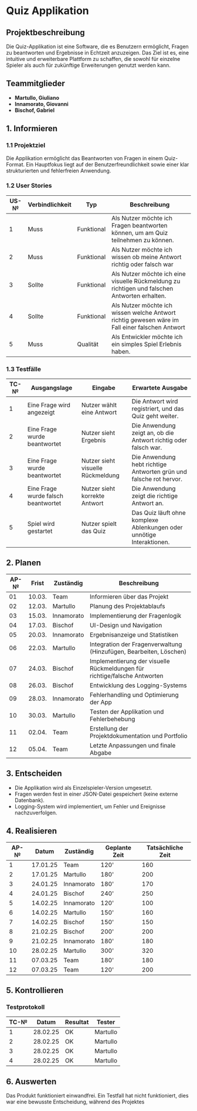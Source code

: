 # Quiz Applikation

## Projektbeschreibung
Die Quiz-Applikation ist eine Software, die es Benutzern ermöglicht, Fragen zu beantworten und Ergebnisse in Echtzeit anzuzeigen. Das Ziel ist es, eine intuitive und erweiterbare Plattform zu schaffen, die sowohl für einzelne Spieler als auch für zukünftige Erweiterungen genutzt werden kann.

## Teammitglieder
- **Martullo, Giuliano**
- **Innamorato, Giovanni**
- **Bischof, Gabriel**



## 1. Informieren

### 1.1 Projektziel
Die Applikation ermöglicht das Beantworten von Fragen in einem Quiz-Format. Ein Hauptfokus liegt auf der Benutzerfreundlichkeit sowie einer klar strukturierten und fehlerfreien Anwendung.

### 1.2 User Stories
| US-№ | Verbindlichkeit | Typ        | Beschreibung |
|------|----------------|------------|--------------|
| 1    | Muss          | Funktional | Als Nutzer möchte ich Fragen beantworten können, um am Quiz teilnehmen zu können. |
| 2    | Muss          | Funktional | Als Nutzer möchte ich wissen ob meine Antwort richtig oder falsch war |
| 3    | Sollte        | Funktional | Als Nutzer möchte ich eine visuelle Rückmeldung zu richtigen und falschen Antworten erhalten. |
| 4    | Sollte        | Funktional | Als Nutzer möchte ich wissen welche Antwort richtig gewesen wäre im Fall einer falschen Antwort |
| 5    | Muss          | Qualität   | Als Entwickler möchte ich ein simples Spiel Erlebnis haben. |

### 1.3 Testfälle

| TC-№ | Ausgangslage | Eingabe | Erwartete Ausgabe |
|------|-------------|---------|------------------|
| 1    | Eine Frage wird angezeigt | Nutzer wählt eine Antwort | Die Antwort wird registriert, und das Quiz geht weiter. |
| 2    | Eine Frage wurde beantwortet | Nutzer sieht Ergebnis | Die Anwendung zeigt an, ob die Antwort richtig oder falsch war. |
| 3    | Eine Frage wurde beantwortet | Nutzer sieht visuelle Rückmeldung | Die Anwendung hebt richtige Antworten grün und falsche rot hervor. |
| 4    | Eine Frage wurde falsch beantwortet | Nutzer sieht korrekte Antwort | Die Anwendung zeigt die richtige Antwort an. |
| 5    | Spiel wird gestartet | Nutzer spielt das Quiz | Das Quiz läuft ohne komplexe Ablenkungen oder unnötige Interaktionen. |

## 2. Planen
| AP-№ | Frist   | Zuständig | Beschreibung |
|------|--------|-----------|--------------|
| 01   | 10.03. | Team      | Informieren über das Projekt |
| 02   | 12.03. | Martullo  | Planung des Projektablaufs |
| 03   | 15.03. | Innamorato | Implementierung der Fragenlogik |
| 04   | 17.03. | Bischof   | UI-Design und Navigation |
| 05   | 20.03. | Innamorato | Ergebnisanzeige und Statistiken |
| 06   | 22.03. | Martullo  | Integration der Fragenverwaltung (Hinzufügen, Bearbeiten, Löschen) |
| 07   | 24.03. | Bischof   | Implementierung der visuelle Rückmeldungen für richtige/falsche Antworten |
| 08   | 26.03. | Bischof      | Entwicklung des Logging-Systems |
| 09   | 28.03. | Innamorato | Fehlerhandling und Optimierung der App |
| 10   | 30.03. | Martullo      | Testen der Applikation und Fehlerbehebung |
| 11   | 02.04. | Team      | Erstellung der Projektdokumentation und Portfolio |
| 12   | 05.04. | Team      | Letzte Anpassungen und finale Abgabe |

## 3. Entscheiden
- Die Applikation wird als Einzelspieler-Version umgesetzt.
- Fragen werden fest in einer JSON-Datei gespeichert (keine externe Datenbank).
- Logging-System wird implementiert, um Fehler und Ereignisse nachzuverfolgen.

## 4. Realisieren
| AP-№ | Datum   | Zuständig  | Geplante Zeit | Tatsächliche Zeit |
|------|--------|------------|---------------|-------------------|
| 1    | 17.01.25 | Team       | 120'          |      160             |
| 2    | 17.01.25 | Martullo   | 180'          |      200             |
| 3    | 24.01.25 | Innamorato | 180'          |         170          |
| 4    | 24.01.25 | Bischof    | 240'          |        250           |
| 5    | 14.02.25 | Innamorato | 120'          |        100           |
| 6    | 14.02.25 | Martullo   | 150'          |         160          |
| 7    | 14.02.25 | Bischof    | 150'          |         150          |
| 8    | 21.02.25 | Bischof       | 200'          |       200            |
| 9    | 21.02.25 | Innamorato | 180'          |          180         |
| 10   | 28.02.25 | Martullo       | 300'          |         320          |
| 11   | 07.03.25 | Team       | 180'          |            180       |
| 12   | 07.03.25 | Team       | 120'          |        200           |

## 5. Kontrollieren
### Testprotokoll
| TC-№ | Datum   | Resultat | Tester |
|------|--------|---------|--------|
| 1    | 28.02.25 | OK | Martullo |
| 2    | 28.02.25 | OK | Martullo |
| 3    | 28.02.25 | OK | Martullo |
| 4    | 28.02.25 | OK | Martullo |

## 6. Auswerten
Das Produkt funktioniert einwandfrei. Ein Testfall hat nicht funktioniert, dies war eine bewusste Entscheidung, während des Projektes



